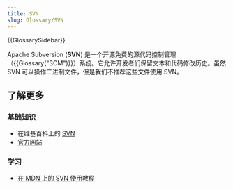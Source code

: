 ```yaml
---
title: SVN
slug: Glossary/SVN
---
```


{{GlossarySidebar}}

Apache Subversion (**SVN**) 是一个开源免费的源代码控制管理（{{Glossary("SCM")}}）系统。它允许开发者们保留文本和代码修改历史。虽然 SVN 可以操作二进制文件，但是我们不推荐这些文件使用 SVN。

## 了解更多

### 基础知识

- 在维基百科上的 [SVN](https://zh.wikipedia.org/wiki/SVN)
- [官方网站](https://subversion.apache.org/)

### 学习

- [在 MDN 上的 SVN 使用教程](/zh-CN/docs/Mozilla/Localization/SVN_guide_for_localizers)
